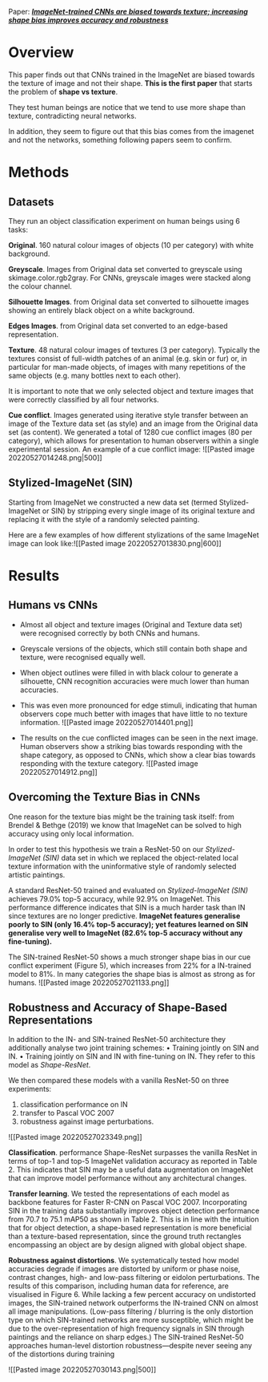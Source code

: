 Paper: [***ImageNet-trained CNNs are biased towards texture; increasing shape bias improves accuracy and robustness***](https://arxiv.org/pdf/1811.12231.pdf)

# Overview
This paper finds out that CNNs trained in the ImageNet are biased towards the texture of image and not their shape. **This is the first paper** that starts the problem of **shape vs texture**.  

They test human beings are notice that we tend to use more shape than texture, contradicting neural networks.

In addition, they seem to figure out that this bias comes from the imagenet and not the networks, something following papers seem to confirm.


# Methods
## Datasets
They run an object classification experiment on human beings using 6 tasks:

**Original**. 160 natural colour images of objects (10 per category) with white background.

**Greyscale**. Images from Original data set converted to greyscale using skimage.color.rgb2gray. For CNNs, greyscale images were stacked along the colour channel.

**Silhouette Images**. from Original data set converted to silhouette images showing an entirely black object on a white background.

**Edges Images**. from Original data set converted to an edge-based representation.

**Texture**. 48 natural colour images of textures (3 per category). Typically the textures consist of full-width patches of an animal (e.g. skin or fur) or, in particular for man-made objects, of images with many repetitions of the same objects (e.g. many bottles next to each other).

It is important to note that we only selected object and texture images that were correctly classified by all four networks.

**Cue conflict**. Images generated using iterative style transfer between an image of the Texture data set (as style) and an image from the Original data set (as content). We generated a total of 1280 cue conflict images (80 per category), which allows for presentation to human observers within a single experimental session. An example of a cue conflict image:
![[Pasted image 20220527014248.png|500]]


##  Stylized-ImageNet (SIN)
Starting from ImageNet we constructed a new data set (termed Stylized-ImageNet or SIN) by stripping every single image of its original texture and replacing it with the style of a randomly selected painting.

Here are a few examples of how different stylizations of the same ImageNet image can look like:![[Pasted image 20220527013830.png|600]]




# Results
## Humans vs CNNs
* Almost all object and texture images (Original and Texture data set) were recognised correctly by both CNNs and humans.
* Greyscale versions of the objects, which still contain both shape and texture, were recognised equally well.
* When object outlines were filled in with black colour to generate a silhouette, CNN recognition accuracies were much lower than human accuracies.
* This was even more pronounced for edge stimuli, indicating that human observers cope much better with images that have little to no texture information.
![[Pasted image 20220527014401.png]]

* The results on the cue conflicted images can be seen in the next image. Human observers show a striking bias towards responding with the shape category, as opposed to CNNs, which show a clear bias towards responding with the texture category.
![[Pasted image 20220527014912.png]]

## Overcoming the Texture Bias in CNNs
One reason for the texture bias might be the training task itself: from Brendel & Bethge (2019) we know that ImageNet can be solved to high accuracy using only local information.

In order to test this hypothesis we train a ResNet-50 on our *Stylized-ImageNet (SIN)* data set in which we replaced the object-related local texture information with the uninformative style of randomly selected artistic paintings.

A standard ResNet-50 trained and evaluated on *Stylized-ImageNet (SIN)* achieves 79.0% top-5 accuracy, while 92.9% on ImageNet. This performance difference indicates that SIN is a much harder task than IN since textures are no longer predictive. **ImageNet features generalise poorly to SIN (only 16.4% top-5 accuracy); yet features learned on SIN generalise very well to ImageNet (82.6% top-5 accuracy without any fine-tuning).**


The SIN-trained ResNet-50 shows a much stronger shape bias in our cue conflict experiment (Figure 5), which increases from 22% for a IN-trained model to 81%. In many categories the shape bias is almost as strong as for humans.
![[Pasted image 20220527021133.png]]


## Robustness and Accuracy of Shape-Based Representations
In addition to the IN- and SIN-trained ResNet-50 architecture they additionally analyse two joint training schemes:
• Training jointly on SIN and IN.
• Training jointly on SIN and IN with fine-tuning on IN. They refer to this model as *Shape-ResNet*.


We then compared these models with a vanilla ResNet-50 on three experiments:
1. classification performance on IN
2. transfer to Pascal VOC 2007
3. robustness against image perturbations.

![[Pasted image 20220527023349.png]]

**Classification**. performance Shape-ResNet surpasses the vanilla ResNet in terms of top-1 and top-5 ImageNet validation accuracy as reported in Table 2. This indicates that SIN may be a useful data augmentation on ImageNet that can improve model performance without any architectural changes.

**Transfer learning**. We tested the representations of each model as backbone features for Faster R-CNN on Pascal VOC 2007. Incorporating SIN in the training data substantially improves object detection performance from 70.7 to 75.1 mAP50 as shown in Table 2. This is in line with the intuition that for object detection, a shape-based representation is more beneficial than a texture-based representation, since the ground truth rectangles encompassing an object are by design aligned with global object shape.

**Robustness against distortions**. We systematically tested how model accuracies degrade if images are distorted by uniform or phase noise, contrast changes, high- and low-pass filtering or eidolon perturbations.  The results of this comparison, including human data for reference, are visualised in Figure 6. While lacking a few percent accuracy on undistorted images, the SIN-trained network outperforms the IN-trained CNN on almost all image manipulations. (Low-pass filtering / blurring is the only distortion type on which SIN-trained networks are more susceptible, which might be due to the over-representation of high frequency signals in SIN through paintings and the reliance on sharp edges.) The SIN-trained ResNet-50 approaches human-level distortion robustness—despite never seeing any of the distortions during training

![[Pasted image 20220527030143.png|500]]